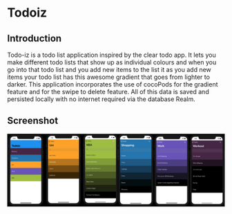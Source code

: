 # Todoiz

## Introduction

Todo-iz is a todo list application inspired by the clear todo app. It lets you make different todo lists that show up as individual colours and when you go into that todo list and you add new items to the list it as you add new items your todo list has this awesome gradient that goes from lighter to darker. This application incorporates the use of cocoPods for the gradient feature and for the swipe to delete feature. All of this data is saved and persisted locally with no internet required via the database Realm.

## Screenshot

![](Full/todoiz.screenshot.png)
